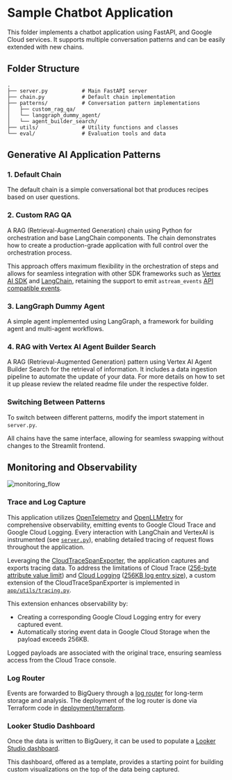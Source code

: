 # Sample Chatbot Application

This folder implements a chatbot application using FastAPI, and Google Cloud services. It supports multiple conversation patterns and can be easily extended with new chains.

## Folder Structure

```plaintext
.
├── server.py           # Main FastAPI server
├── chain.py            # Default chain implementation
├── patterns/           # Conversation pattern implementations
│   ├── custom_rag_qa/
│   └── langgraph_dummy_agent/
│   └── agent_builder_search/
├── utils/              # Utility functions and classes
└── eval/               # Evaluation tools and data
```

## Generative AI Application Patterns

### 1. Default Chain

The default chain is a simple conversational bot that produces recipes based on user questions.

### 2. Custom RAG QA

A RAG (Retrieval-Augmented Generation) chain using Python for orchestration and base LangChain components. The chain demonstrates how to create a production-grade application with full control over the orchestration process.

This approach offers maximum flexibility in the orchestration of steps and allows for seamless integration with other SDK frameworks such as [Vertex AI SDK](https://cloud.google.com/vertex-ai/docs/python-sdk/use-vertex-ai-python-sdk) and [LangChain](https://python.langchain.com/), retaining the support to emit `astream_events` [API compatible events](https://python.langchain.com/docs/how_to/streaming/#using-stream-events).

### 3. LangGraph Dummy Agent

A simple agent implemented using LangGraph, a framework for building agent and multi-agent workflows.

### 4. RAG with Vertex AI Agent Builder Search

A RAG (Retrieval-Augmented Generation) pattern using Vertex AI Agent Builder Search for the retrieval of information. It includes a data ingestion pipeline to automate the update of your data. For more details on how to set it up please review the related readme file under the respective folder.

### Switching Between Patterns

To switch between different patterns, modify the import statement in `server.py`.

All chains have the same interface, allowing for seamless swapping without changes to the Streamlit frontend.

## Monitoring and Observability

![monitoring_flow](https://storage.googleapis.com/github-repo/generative-ai/sample-apps/e2e-gen-ai-app-starter-pack/monitoring_flow.png)

### Trace and Log Capture

This application utilizes [OpenTelemetry](https://opentelemetry.io/) and [OpenLLMetry](https://github.com/traceloop/openllmetry) for comprehensive observability, emitting events to Google Cloud Trace and Google Cloud Logging. Every interaction with LangChain and VertexAI is instrumented (see [`server.py`](server.py)), enabling detailed tracing of request flows throughout the application.

Leveraging the [CloudTraceSpanExporter](https://cloud.google.com/python/docs/reference/spanner/latest/opentelemetry-tracing), the application captures and exports tracing data. To address the limitations of Cloud Trace ([256-byte attribute value limit](https://cloud.google.com/trace/docs/quotas#limits_on_spans)) and [Cloud Logging](https://cloud.google.com/logging/quotas) ([256KB log entry size](https://cloud.google.com/logging/quotas)), a custom extension of the CloudTraceSpanExporter is implemented in [`app/utils/tracing.py`](app/utils/tracing.py).

This extension enhances observability by:

- Creating a corresponding Google Cloud Logging entry for every captured event.
- Automatically storing event data in Google Cloud Storage when the payload exceeds 256KB.

Logged payloads are associated with the original trace, ensuring seamless access from the Cloud Trace console.

### Log Router

Events are forwarded to BigQuery through a [log router](https://cloud.google.com/logging/docs/routing/overview) for long-term storage and analysis. The deployment of the log router is done via Terraform code in [deployment/terraform](../deployment/terraform).

### Looker Studio Dashboard

Once the data is written to BigQuery, it can be used to populate a [Looker Studio dashboard](https://lookerstudio.google.com/c/reporting/fa742264-4b4b-4c56-81e6-a667dd0f853f/page/tEnnC).

This dashboard, offered as a template, provides a starting point for building custom visualizations on the top of the data being captured.
